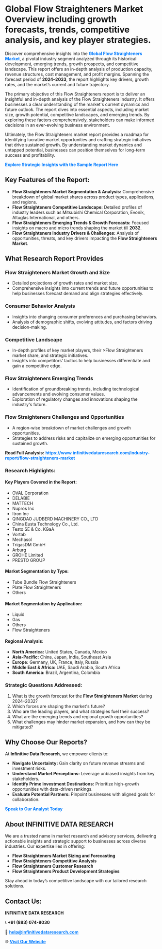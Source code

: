 <h1>Global Flow Straighteners Market Overview including growth forecasts, trends, competitive analysis, and key player strategies.</h1>
<p>
Discover comprehensive insights into the 
<a href="https://www.infinitivedataresearch.com/industry-report/flow-straighteners-market" rel="dofollow" style="color: #007BFF; text-decoration: none;"><strong>Global Flow Straighteners Market</strong></a>, a pivotal industry segment analyzed through its historical development, emerging trends, growth prospects, and competitive landscape. This report offers an in-depth analysis of production capacity, revenue structures, cost management, and profit margins. Spanning the forecast period of <strong>2024–2033</strong>, the report highlights key drivers, growth rates, and the market’s current and future trajectory.
</p>
<p>
The primary objective of this Flow Straighteners report is to deliver an insightful and in-depth analysis of the Flow Straighteners industry. It offers businesses a clear understanding of the market's current dynamics and future outlook. The report dives into essential aspects, including market size, growth potential, competitive landscapes, and emerging trends. By exploring these factors comprehensively, stakeholders can make informed decisions in an ever-evolving business environment.
</p>
<p>
Ultimately, the Flow Straighteners market report provides a roadmap for identifying lucrative market opportunities and crafting strategic initiatives that drive sustained growth. By understanding market dynamics and untapped potential, businesses can position themselves for long-term success and profitability.
</p>
<p>
<a href="https://www.infinitivedataresearch.com/request-sample/reportId=112526" style="color: #007BFF; text-decoration: none;"><strong>Explore Strategic Insights with the Sample Report Here</strong></a>
</p>

<h2>Key Features of the Report:</h2>
<ul>
<li><strong>Flow Straighteners Market Segmentation & Analysis:</strong> Comprehensive breakdown of global market shares across product types, applications, and regions.</li>
<li><strong>Flow Straighteners Competitive Landscape:</strong> Detailed profiles of industry leaders such as Mitsubishi Chemical Corporation, Evonik, Altuglas International, and others.</li>
<li><strong>Flow Straighteners Emerging Trends & Growth Forecasts:</strong> Focused insights on macro and micro trends shaping the market till <strong>2032</strong>.</li>
<li><strong>Flow Straighteners Industry Drivers & Challenges:</strong> Analysis of opportunities, threats, and key drivers impacting the <strong>Flow Straighteners Market</strong>.</li>
</ul>

<h2>What Research Report Provides</h2>
<h3>Flow Straighteners Market Growth and Size</h3>
<ul>
<li>Detailed projections of growth rates and market size.</li>
<li>Comprehensive insights into current trends and future opportunities to help businesses forecast demand and align strategies effectively.</li>
</ul>

<h3>Consumer Behavior Analysis</h3>
<ul>
<li>Insights into changing consumer preferences and purchasing behaviors.</li>
<li>Analysis of demographic shifts, evolving attitudes, and factors driving decision-making.</li>
</ul>

<h3>Competitive Landscape</h3>
<ul>
<li>In-depth profiles of key market players, their >Flow Straighteners market share, and strategic initiatives.</li>
<li>Insights into competitors' tactics to help businesses differentiate and gain a competitive edge.</li>
</ul>

<h3>Flow Straighteners Emerging Trends</h3>
<ul>
<li>Identification of groundbreaking trends, including technological advancements and evolving consumer values.</li>
<li>Exploration of regulatory changes and innovations shaping the industry's future.</li>
</ul>

<h3>Flow Straighteners Challenges and Opportunities</h3>
<ul>
<li>A region-wise breakdown of market challenges and growth opportunities.</li>
<li>Strategies to address risks and capitalize on emerging opportunities for sustained growth.</li>
</ul>
<p><strong>Read Full Analysis:</strong> <a href="https://www.infinitivedataresearch.com/industry-report/flow-straighteners-market" rel="dofollow" style="color: #007BFF; text-decoration: none;"><strong>https://www.infinitivedataresearch.com/industry-report/flow-straighteners-market</strong></a></p>
<h3>Research Highlights:</h3>
<h4>Key Players Covered in the Report:</h4>
<ul><li>OVAL Corporation</li><li>DELABIE</li><li>MATTECH</li><li>Nupros Inc</li><li>Itron Inc</li><li>QINGDAO JUDBERD MACHINERY CO., LTD</li><li>China Eusta Technology Co., Ltd.</li><li>Testo SE &amp; Co. KGaA</li><li>Vortab</li><li>Mechasol</li><li>TrigasDM GmbH</li><li>Arburg</li><li>GROHE Limited</li><li>PRESTO GROUP</li></ul>
<h4>Market Segmentation by Type:</h4>
<ul><li>Tube Bundle Flow Straighteners</li><li>Plate Flow Straighteners</li><li>Others</li></ul>
<h4>Market Segmentation by Application:</h4>
<ul><li>Liquid</li><li>Gas</li><li>Others</li><li>Flow Straighteners</li></ul>

<h4>Regional Analysis:</h4>
<ul>
<li><strong>North America:</strong> United States, Canada, Mexico</li>
<li><strong>Asia-Pacific:</strong> China, Japan, India, Southeast Asia</li>
<li><strong>Europe:</strong> Germany, UK, France, Italy, Russia</li>
<li><strong>Middle East & Africa:</strong> UAE, Saudi Arabia, South Africa</li>
<li><strong>South America:</strong> Brazil, Argentina, Colombia</li>
</ul>

<h3>Strategic Questions Addressed:</h3>
<ol>
<li>What is the growth forecast for the <strong>Flow Straighteners Market</strong> during 2024–2032?</li>
<li>Which forces are shaping the market's future?</li>
<li>Who are the leading players, and what strategies fuel their success?</li>
<li>What are the emerging trends and regional growth opportunities?</li>
<li>What challenges may hinder market expansion, and how can they be mitigated?</li>
</ol>

<h2>Why Choose Our Reports?</h2>
<p>At <strong>Infinitive Data Research</strong>, we empower clients to:</p>
<ul>
<li><strong>Navigate Uncertainty:</strong> Gain clarity on future revenue streams and investment risks.</li>
<li><strong>Understand Market Perceptions:</strong> Leverage unbiased insights from key stakeholders.</li>
<li><strong>Identify Prime Investment Destinations:</strong> Prioritize high-growth opportunities with data-driven rankings.</li>
<li><strong>Evaluate Potential Partners:</strong> Pinpoint businesses with aligned goals for collaboration.</li>
</ul>
<p><a href="https://www.infinitivedataresearch.com/industry-report/flow-straighteners-market" rel="dofollow" style="color: #007BFF; text-decoration: none;"><strong>Speak to Our Analyst Today</strong></a></p>

<h2>About INFINITIVE DATA RESEARCH</h2>
<p>We are a trusted name in market research and advisory services, delivering actionable insights and strategic support to businesses across diverse industries. Our expertise lies in offering:</p>
<ul>
<li><strong>Flow Straighteners Market Sizing and Forecasting</strong></li>
<li><strong>Flow Straighteners Competitive Analysis</strong></li>
<li><strong>Flow Straighteners Customer Research</strong></li>
<li><strong>Flow Straighteners Product Development Strategies</strong></li>
</ul>
<p>Stay ahead in today’s competitive landscape with our tailored research solutions.</p>

<h2>Contact Us:</h2>
<p><strong>INFINITIVE DATA RESEARCH</strong></p>
<p>📞 <strong>+91 (883) 074-8030</strong></p>
<p>📧 <strong><a href="mailto:help@infinitivedataresearch.com" style="color: #007BFF;">help@infinitivedataresearch.com</a></strong></p>
<p>🌐 <strong><a href="https://www.infinitivedataresearch.com" rel="dofollow" style="color: #007BFF;">Visit Our Website</a></strong></p>